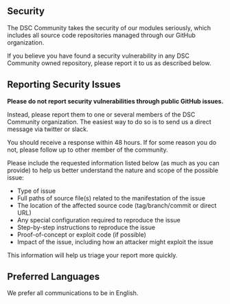 ## Security

The DSC Community takes the security of our modules seriously, which includes all source code repositories managed through our GitHub organization.

If you believe you have found a security vulnerability in any DSC Community owned repository, please report it to us as described below.

## Reporting Security Issues

**Please do not report security vulnerabilities through public GitHub issues.**

Instead, please report them to one or several members of the DSC Community organization.
The easiest way to do so is to send us a direct message via twitter or slack.

You should receive a response within 48 hours. If for some reason you do not, please follow up to other member of the community.

Please include the requested information listed below (as much as you can provide) to help us better understand the nature and scope of the possible issue:

  * Type of issue
  * Full paths of source file(s) related to the manifestation of the issue
  * The location of the affected source code (tag/branch/commit or direct URL)
  * Any special configuration required to reproduce the issue
  * Step-by-step instructions to reproduce the issue
  * Proof-of-concept or exploit code (if possible)
  * Impact of the issue, including how an attacker might exploit the issue

This information will help us triage your report more quickly.

## Preferred Languages

We prefer all communications to be in English.
